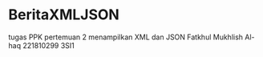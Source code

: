 # BeritaXMLJSON
tugas PPK pertemuan 2 menampilkan XML dan JSON
Fatkhul Mukhlish Al-haq
221810299
3SI1
